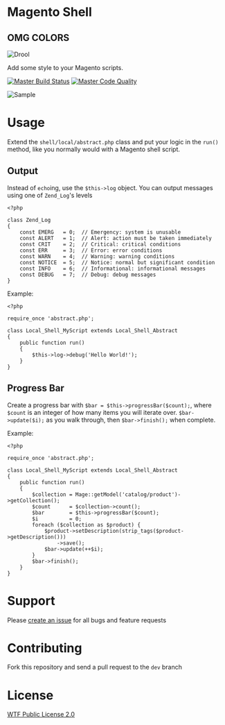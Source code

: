 Magento Shell
===

## OMG COLORS

![Drool](http://i.imgur.com/a2JyNnj.gif)

Add some style to your Magento scripts.

[![Master Build Status](https://img.shields.io/travis/steverobbins/Magento-Shell/master.svg?style=flat-square)](https://travis-ci.org/steverobbins/Magento-Shell)
[![Master Code Quality](https://img.shields.io/scrutinizer/g/steverobbins/Magento-Shell/master.svg?style=flat-square)](https://scrutinizer-ci.com/g/steverobbins/Magento-Shell/?branch=master)

![Sample](http://i.imgur.com/dOpMopl.gif)

# Usage

Extend the `shell/local/abstract.php` class and put your logic in the `run()` method, like you normally would with a Magento shell script.

## Output

Instead of `echo`ing, use the `$this->log` object.  You can output messages using one of `Zend_Log`'s levels

```
<?php

class Zend_Log
{
    const EMERG   = 0;  // Emergency: system is unusable
    const ALERT   = 1;  // Alert: action must be taken immediately
    const CRIT    = 2;  // Critical: critical conditions
    const ERR     = 3;  // Error: error conditions
    const WARN    = 4;  // Warning: warning conditions
    const NOTICE  = 5;  // Notice: normal but significant condition
    const INFO    = 6;  // Informational: informational messages
    const DEBUG   = 7;  // Debug: debug messages
}
```

Example:

```
<?php

require_once 'abstract.php';

class Local_Shell_MyScript extends Local_Shell_Abstract
{
    public function run()
    {
        $this->log->debug('Hello World!');
    }
}
```

## Progress Bar

Create a progress bar with `$bar = $this->progressBar($count);`, where `$count` is an integer of how many items you will iterate over.  `$bar->update($i);` as you walk through, then `$bar->finish();` when complete.

Example:

```
<?php

require_once 'abstract.php';

class Local_Shell_MyScript extends Local_Shell_Abstract
{
    public function run()
    {
        $collection = Mage::getModel('catalog/product')->getCollection();
        $count      = $collection->count();
        $bar        = $this->progressBar($count);
        $i          = 0;
        foreach ($collection as $product) {
            $product->setDescription(strip_tags($product->getDescription()))
                ->save();
            $bar->update(++$i);
        }
        $bar->finish();
    }
}
```

# Support

Please [create an issue](https://github.com/steverobbins/Magento-Shell/issues/new) for all bugs and feature requests

# Contributing

Fork this repository and send a pull request to the `dev` branch

# License

[WTF Public License 2.0](http://wtfpl2.com/)